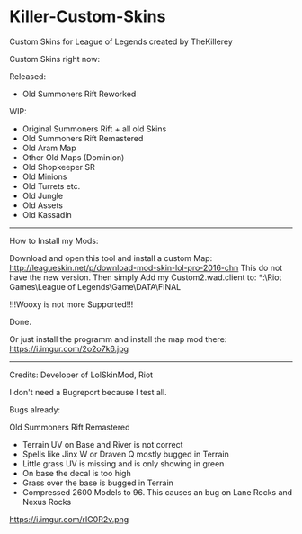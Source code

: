 # Killer-Custom-Skins
Custom Skins for League of Legends created by TheKillerey

Custom Skins right now:

Released:
- Old Summoners Rift Reworked

WIP:
- Original Summoners Rift + all old Skins
- Old Summoners Rift Remastered
- Old Aram Map
- Other Old Maps (Dominion)
- Old Shopkeeper SR
- Old Minions
- Old Turrets etc.
- Old Jungle
- Old Assets
- Old Kassadin
----------------------------------------------------------------------------------------

How to Install my Mods:

Download and open this tool and install a custom Map: http://leagueskin.net/p/download-mod-skin-lol-pro-2016-chn This do not have the new version.
Then simply Add my Custom2.wad.client to:  *:\Riot Games\League of Legends\Game\DATA\FINAL
                                                                                                             
!!!Wooxy is not more Supported!!!                                                                                                        


Done.

Or just install the programm and install the map mod there: https://i.imgur.com/2o2o7k6.jpg

----------------------------------------------------------------------------------------

Credits: Developer of LolSkinMod, Riot

I don't need a Bugreport because I test all.

Bugs already: 

Old Summoners Rift Remastered
- Terrain UV on Base and River is not correct
- Spells like Jinx W or Draven Q mostly bugged in Terrain
- Little grass UV is missing and is only showing in green
- On base the decal is too high
- Grass over the base is bugged in Terrain
- Compressed 2600 Models to 96. This causes an bug on Lane Rocks and Nexus Rocks

https://i.imgur.com/rIC0R2v.png
